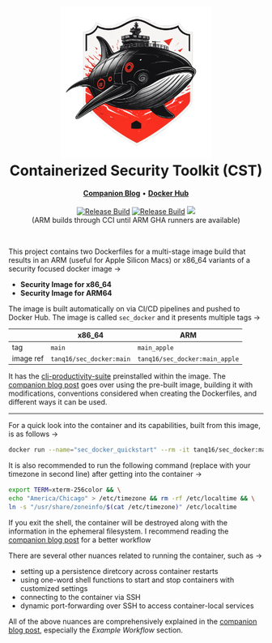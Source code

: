 <h1 align="center">
  <br>
  <img src=".github/assets/CST-Logo.png" alt="DISecT" width="300"></a>
  <br>Containerized Security Toolkit (CST)<br>
</h1>

<p align="center">
    <a href="https://tanishq.page/blog/posts/cst-guide/"><b>Companion Blog</b></a>  &bull;  
    <a href="https://hub.docker.com/r/tanq16/sec_docker"><b>Docker Hub</b></a><br><br>
    <a href="https://github.com/tanq16/containerized-security-toolkit/actions/workflows/sec-build.yml"><img src="https://github.com/tanq16/containerized-security-toolkit/actions/workflows/sec-build.yml/badge.svg" alt="Release Build"></a>
    <a href="https://github.com/tanq16/containerized-security-toolkit/actions/workflows/sec-build-arm.yml"><img src="https://github.com/tanq16/containerized-security-toolkit/actions/workflows/sec-build-arm.yml/badge.svg" alt="Release Build"></a>
    <a href="https://dl.circleci.com/status-badge/redirect/circleci/YPqXqLMjjXxLwPP9TvpyFc/W1CQsWfrfu4rKFiytoHbs9/tree/main"><img src="https://dl.circleci.com/status-badge/img/circleci/YPqXqLMjjXxLwPP9TvpyFc/W1CQsWfrfu4rKFiytoHbs9/tree/main.svg?style=svg"></a><br>
    (ARM builds through CCI until ARM GHA runners are available)
</p>

<br>

This project contains two Dockerfiles for a multi-stage image build that results in an ARM (useful for Apple Silicon Macs) or x86_64 variants of a security focused docker image &rarr;

- **Security Image for x86_64**
- **Security Image for ARM64**

The image is built automatically on via CI/CD pipelines and pushed to Docker Hub. The image is called `sec_docker` and it presents multiple tags &rarr;

| | x86\_64 | ARM |
| --- | --- | --- |
| tag | `main` | `main_apple` |
| image ref | `tanq16/sec_docker:main` | `tanq16/sec_docker:main_apple` |

It has the [cli-productivity-suite](https://github.com/tanq16/cli-productivity-suite) preinstalled within the image. The [companion blog post](https://tanishq.page/blog/posts/cst-guide/) goes over using the pre-built image, building it with modifications, conventions considered when creating the Dockerfiles, and different ways it can be used.

---

For a quick look into the container and its capabilities, built from this image, is as follows &rarr; 

```bash
docker run --name="sec_docker_quickstart" --rm -it tanq16/sec_docker:main /bin/zsh
```

It is also recommended to run the following command (replace with your timezone in second line) after getting into the container &rarr;

```bash
export TERM=xterm-256color && \
echo "America/Chicago" > /etc/timezone && rm -rf /etc/localtime && \
ln -s "/usr/share/zoneinfo/$(cat /etc/timezone)" /etc/localtime
```

If you exit the shell, the container will be destroyed along with the information in the ephemeral filesystem. I recommend reading the [companion blog post](https://tanishq.page/blog/posts/cst-guide/) for a better workflow

There are several other nuances related to running the container, such as &rarr;

- setting up a persistence diretcory across container restarts
- using one-word shell functions to start and stop containers with customized settings
- connecting to the container via SSH
- dynamic port-forwarding over SSH to access container-local services

All of the above nuances are comprehensively explained in the [companion blog post](https://tanishq.page/blog/posts/cst-guide/), especially the *Example Workflow* section.
